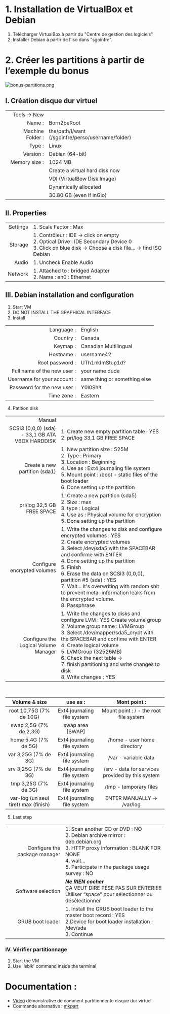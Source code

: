 # 1. Installation de VirtualBox et Debian

1. Télécharger VirtualBox à partir du "Centre de gestion des logiciels"
2. Installer Debian à partir de l'iso dans "sgoinfre".


# 2. Créer les partitions à partir de l’exemple du bonus
![bonus-partitions.png](https://i.postimg.cc/dVyPKrT7/bonus-partitions.png)


## I. Création disque dur virtuel

|                   |                                                   |
| ----------------: | ------------------------------------------------- |
| Tools -> New      |                                                   |
| Name :            | Born2beRoot                                       |
| Machine Folder :  | the/path/I/want (/sgoinfre/perso/username/folder) |
| Type :            | Linux                                             |
| Version :         | Debian (64-bit)                                   |
| Memory size :     | 1024 MB                                           |
|                   | Create a virtual hard disk now                    |
|                   | VDI (VirtualBow Disk Image)                       |
|                   | Dynamically allocated                             |
|                   | 30.80 GB (even if inGio)                          |


## II. Properties

|           |                                                                   |
| --------: | ----------------------------------------------------------------- |
| Settings  | 1. Scale Factor : Max                                             |
| Storage   | 1. Contrôleur : IDE -> click on empty <br>                                                                                                                         2. Optical Drive : IDE Secondary Device 0 <br>                                                                                                                     3. Click on blue disk -> Choose a disk file... -> find ISO Debian |
| Audio     | 1. Uncheck Enable Audio                                           |
| Network   | 1. Attached to : bridged Adapter <br>                                                                                                                             2. Name : en0 : Ethernet                                          |


## III. Debian installation and configuration 

1. Start VM
2. DO NOT INSTALL THE GRAPHICAL INTERFACE
3. Install

|                              |                               |
| ---------------------------: | ----------------------------- |
| Language :                   | English
| Country :                    | Canada
| Keymap :                     | Canadian Multilingual
| Hostname :                   | username42
| Root password :              | UTh1nkImStup1d?
| Full name of the new user :  | your name dude
| Username for your account :  | same thing or something else
| Password for the new user :  | Y0l0Sh!t
| Time zone :                  | Eastern
 

4. Patition disk

|                                                  |                                                                           |
| -----------------------------------------------: | ------------------------------------------------------------------------- |
| Manual                                           |                                                                           | 
| SCSI3 (0,0,0) (sda) - 33,1 GB ATA VBOX HARDDISK  | 1. Create new empty partition table : YES <br>                                                                                                                      2. pri/log 33,1 GB FREE SPACE
| Create a new partition (sda1)                    | 1. New partition size : 525M <br>                                                                                                                                    2. Type : Primary <br>                                                                                                                                              3. Location : Beginning <br>                                                                                                                                        4. Use as : Ext4 journaling file system <br>                                                                                                                        5. Mount point : /boot - static files of the boot loader <br>                                                                                                        6. Done setting up the partition
| pri/log 32,5 GB FREE SPACE                       | 1. Create a new partition (sda5) <br>                                                                                                                                2. Size : max <br>                                                                                                                                                  3. type : Logical <br>                                                                                                                                              4. Use as : Physical volume for encryption <br>                                                                                                                      5. Done setting up the partition
| Configure encrypted volumes                      | 1. Write the changes to disk and configure encrypted volumes : YES <br>                                                                                              2. Create encrypted volumes <br>                                                                                                                                    3. Select /dev/sda5 with the SPACEBAR and confirme with ENTER <br>                                                                                                  4. Done setting up the partition <br>                                                                                                                                5. Finish <br>                                                                                                                                                      6. Erase the data on SCSI3 (0,0,0), partition #5 (sda) : YES <br>                                                                                                    7. Wait... it's overwriting with random shit to prevent meta-information leaks from the encrypted volume. <br>                                                      8. Passphrase
| Configure the Logical Volume Manager             | 1. Write the changes to disks and configure LVM : YES Create volume group <br>                                                                                      2. Volume group name : LVMGroup <br>                                                                                                                                3. Select /dev/mapper/sda5_crypt with the SPACEBAR and confime with ENTER <br>                                                                                      4. Create logical volume <br>                                                                                                                                        5. LVMGroup (32526MB) <br>                                                                                                                                          6. Check the next table -> <br>                                                                                                                                      7. finish partitioning and write changes to disk <br>                                                                                                                8. Write changes : YES

<br>

| Volume & size                        | use as :                    | Mont point :                                   | 
| :----------------------------------: | :-------------------------: | :--------------------------------------------: | 
| root 10,75G (7% de 10G)              | Ext4 journaling file system | Mount point : / - the root file system
| swap 2,5G (7% de 2,3G)               | swap area [SWAP]            |                                                |
| home 5,4G (7% de 5G)                 | Ext4 journaling file system | /home - user home directory 
| var 3,25G (7% de 3G)                 | Ext4 journaling file system | /var - variable data 
| srv 3,25G (7% de 3G)                 | Ext4 journaling file system | /srv - data for services provided by this system 
| tmp 3,25G (7% de 3G)                 | Ext4 journaling file system | /tmp - temporary files 
| var-log (un seul tiret) max (finish) | Ext4 journaling file system | ENTER MANUALLY -> /var/log 


5. Last step

|                                |                                                                      |
| -----------------------------: | -------------------------------------------------------------------- |
| Configure the package manager  | 1. Scan another CD or DVD : NO <br>                                                                                                                                  2. Debian archive mirror : deb.debian.org <br>                                                                                                                      3. HTTP proxy information : BLANK FOR NONE <br>                                                                                                                      4. wait... <br>                                                                                                                                                      5. Participate in the package usage survey : NO
| Software selection             | ***Ne RIEN cocher*** <br>                                                                                                                                            ÇA VEUT DIRE PÈSE PAS SUR ENTER!!!!! <br>                                                                                                                            Utiliser “space” pour sélectionner ou désélectionner
| GRUB boot loader               | 1. Install the GRUB boot loader to the master boot record : YES <br>                                                                                                2.Device for boot loader installation : /dev/sda <br>                                                                                                                3. Continue


### IV. Vérifier partitionnage

1. Start the VM
2. Use 'lsblk' command inside the terminal


# Documentation :

- [Vidéo](https://www.youtube.com/watch?v=2w-2MX5QrQw) démonstrative de comment partitionner le disque dur virtuel<br/>
- Commande alternative : [mkpart](https://docs.fedoraproject.org/en-US/quick-docs/creating-a-disk-partition-in-linux/)<br/>
